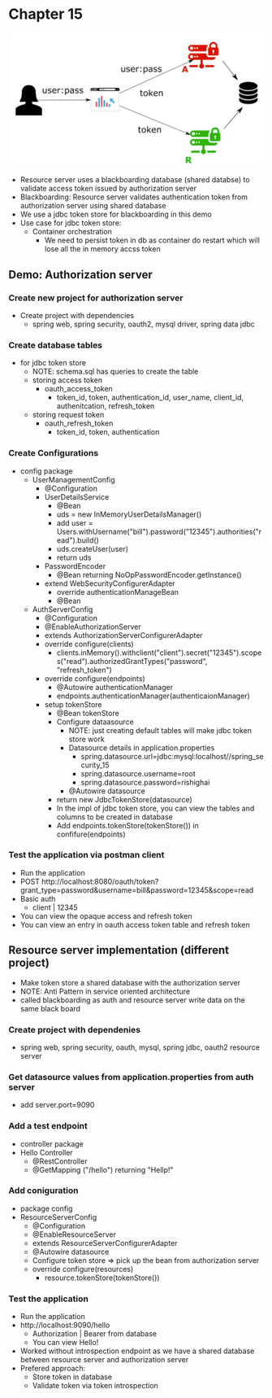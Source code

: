 # Chapter 15

![architecture](src/main/resources/architecture.png)

- Resource server uses a blackboarding database (shared databse) to validate access token issued by authorization server
- Blackboarding: Resource server validates authentication token from authorization server using shared database
- We use a jdbc token store for blackboarding in this demo
- Use case for jdbc token store:
    - Container orchestration
        - We need to persist token in db as container do restart which will lose all the in memory accss token 

## Demo: Authorization server

### Create new project for authorization server
- Create project with dependencies
    - spring web, spring security, oauth2, mysql driver, spring data jdbc
    

### Create database tables
- for jdbc token store
    - NOTE: schema.sql has queries to create the table
    - storing access token
        - oauth_access_token
            - token_id, token, authentication_id, user_name, client_id, authenitcation, refresh_token
    - storing request token
        - oauth_refresh_token
            - token_id, token, authentication          
    
### Create Configurations
- config package
    - UserManagementConfig
        - @Configuration
        - UserDetailsService
            - @Bean
            - uds = new InMemoryUserDetailsManager()
            - add user = Users.withUsername("bill").password("12345").authorities("read").build()
            - uds.createUser(user)
            - return uds
        - PasswordEncoder
            - @Bean returning NoOpPasswordEncoder.getInstance()
        - extend WebSecurityConfigurerAdapter
            - override authenticationManageBean
            - @Bean
    - AuthServerConfig
        - @Configuration
        - @EnableAuthorizationServer
        - extends AuthorizationServerConfigurerAdapter
        - override configure(clients)
            - clients.inMemory().withclient("client").secret("12345").scopes("read").authorizedGrantTypes("password", "refresh_token")
        - override configure(endpoints)
            - @Autowire authenticationManager
            - endpoints.authenticationManager(authenticaionManager)
        - setup tokenStore
            - @Bean tokenStore
            - Configure dataasource 
                - NOTE: just creating default tables will make jdbc token store work
                - Datasource details in application.properties
                    - spring.datasource.url=jdbc:mysql:localhost//spring_security_15
                    - spring.datasource.username=root
                    - spring.datasource.password=rishighai
                - @Autowire datasource
            - return new JdbcTokenStore(datasource)
            - In the impl of jdbc token store, you can view the tables and columns to be created in database
            - Add endpoints.tokenStore(tokenStore()) in confifure(endpoints)
 
### Test the application via postman client
- Run the application
- POST http://localhost:8080/oauth/token?grant_type=password&username=bill&password=12345&scope=read
- Basic auth
    - client | 12345
- You can view the opaque access and refresh token
- You can view an entry in oauth access token table and refresh token


## Resource server implementation (different project)

- Make token store a shared database with the authorization server
- NOTE: Anti Pattern in service oriented architecture
- called blackboarding as auth and resource server write data on the same black board

### Create project with dependenies
- spring web, spring security, oauth, mysql, spring jdbc, oauth2 resource server

### Get datasource values from application.properties from auth server
- add server.port=9090

### Add a test endpoint
- controller package
- Hello Controller
    - @RestController
    - @GetMapping ("/hello") returning "Hellp!"
    
### Add coniguration
- package config
- ResourceServerConfig
    - @Configuration
    - @EnableResourceServer
    - extends ResourceServerConfigurerAdapter
    - @Autowire datasource
    - Configure token store => pick up the bean from authorization server
    - override configure(resources)
        - resource.tokenStore(tokenStore())
    
### Test the application
- Run the application
- http://localhost:9090/hello
    - Authorization | Bearer <access-token> from database
    - You can view Hello!
- Worked without introspection endpoint as we have a shared database between resource server and authorization server
- Prefered approach:
    - Store token in database
    - Validate token via token introspection